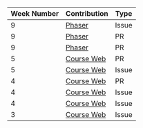 Week Number| Contribution | Type
--- | --- | ---
 |9 | [Phaser](https://github.com/photonstorm/phaser3-examples/issues/22) | Issue| 
 |9 | [Phaser](https://github.com/photonstorm/phaser3-examples/pull/98) | PR| 
 |9 | [Phaser](https://github.com/photonstorm/phaser3-examples/pull/99) | PR| 
 |5 | [Course Web](https://github.com/joannakl/cs480_s18/pull/81) | PR|
 |5 | [Course Web](https://github.com/joannakl/cs480_s18/issues/79) | Issue|
 |4 | [Course Web](https://github.com/joannakl/cs480_s18/pull/67) | PR|
 |4 | [Course Web](https://github.com/joannakl/cs480_s18/issues/4) | Issue|
 |4 | [Course Web](https://github.com/joannakl/cs480_s18/issues/8) | Issue|
 |3 | [Course Web](https://github.com/joannakl/cs480_s18/issues/6) | Issue|


